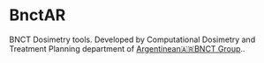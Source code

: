 # BnctAR
BNCT Dosimetry tools.
Developed by Computational Dosimetry and Treatment Planning department of  [Argentinean🇦🇷BNCT Group](https://bnct.com.ar/)..

